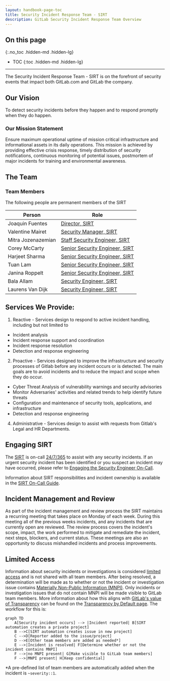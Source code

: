 ```yaml
---
layout: handbook-page-toc
title: Security Incident Response Team - SIRT
description: GitLab Security Incident Response Team Overview 
---
```


## On this page
{:.no_toc .hidden-md .hidden-lg}

- TOC
{:toc .hidden-md .hidden-lg}

----

The Security Incident Response Team - SIRT is on the forefront of security events that impact both GitLab.com and GitLab the company.

## <i class="fas fa-rocket" id="biz-tech-icons"></i> Our Vision

To detect security incidents before they happen and to respond promptly when they do happen. 

### Our Mission Statement

Ensure maximum operational uptime of mission critical infrastructure and informational assets in its daily operations. This mission is achieved by providing effective crisis response, timely distribution of security notifications, continuous monitoring of potential issues, postmortem of major incidents for training and environmental awareness.

## <i class="fas fa-users" id="biz-tech-icons"></i> The Team

### Team Members

The following people are permanent members of the SIRT

<table>
<thead>
<tr>
<th>Person</th>
<th>Role</th>
</tr>
</thead>
<tbody>
<tr>
<td>Joaquin Fuentes</td>
<td><a href="/job-families/engineering/security-incident-response-team/#manager-security-incident-response-team">Director, SIRT</a></td>
</tr>
<tr>
<td>Valentine Mairet</td>
<td><a href="/job-families/engineering/security-incident-response-team/#manager-security-incident-response-team">Security Manager, SIRT</a></td>
</tr>
<tr>
<td>Mitra Jozenazemian</td>
<td><a href="/job-families/engineering/security-incident-response-team/#staff-security-incident-response-team-engineer">Staff Security Engineer, SIRT</a></td>
</tr>
<tr>
<td>Corey McCarty</td>
<td><a href="/job-families/engineering/security-incident-response-team/#senior-security-incident-response-team-engineer">Senior Security Engineer, SIRT</a></td>
</tr>
<tr>
<td>Harjeet Sharma</td>
<td><a href="/job-families/engineering/security-incident-response-team/#senior-security-incident-response-team-engineer">Senior Security Engineer, SIRT</a></td>
</tr>
<tr>
<td>Tuan Lam</td>
<td><a href="/job-families/engineering/security-incident-response-team/#senior-security-incident-response-team-engineer">Senior Security Engineer, SIRT</a></td>
</tr>
<tr>
<td>Janina Roppelt</td>
<td><a href="/job-families/engineering/security-incident-response-team/#senior-security-incident-response-team-engineer">Senior Security Engineer, SIRT</a></td>
</tr>
<tr>
<td>Bala Allam</td>
<td><a href="/job-families/engineering/security-incident-response-team/#security-incident-response-team-engineer-intermediate">Security Engineer, SIRT</a></td>
</tr>
<tr>
<td>Laurens Van Dijk</td>
<td><a href="/job-families/engineering/security-incident-response-team/#security-incident-response-team-engineer-intermediate">Security Engineer, SIRT</a></td>
</tr>
</tbody>
</table>

## <i class="fas fa-stream" id="biz-tech-icons"></i> Services We Provide:
1. Reactive - Services design to respond to active incident handling, including but not limited to 
- Incident analysis 
- Incident response support and coordination 
- Incident response resolution 
- Detection and response engineering
2. Proactive - Services designed to improve the infrastructure  and security  processes of Gitlab before any incident occurs or is detected. The main goals are to avoid incidents and to reduce the impact and scope when they do occur. 
- Cyber Threat Analysis of vulnerability warnings and security advisories
- Monitor Adversaries' activities and related trends to help identify future threats 
- Configuration and maintenance of security tools, applications, and infrastructure
- Detection and response engineering
4. Administrative - Services design to assist with requests from Gitlab's Legal and HR Departments.

## <i class="fas fa-bullseye" id="biz-tech-icons"></i> Engaging SIRT

The [SIRT](/handbook/engineering/security/security-operations/sirt) is on-call [24/7/365](/handbook/on-call/#security-team-on-call-rotation) to assist with any security incidents. If an urgent security incident has been identified or you suspect an incident may have occurred, please refer to [Engaging the Security Engineer On-Call](/handbook/engineering/security/security-operations/sirt/engaging-security-on-call.html).

Information about SIRT responsibilities and incident ownership is available in the [SIRT On-Call Guide](/handbook/engineering/security/secops-oncall.html).

## <i class="fas fa-receipt" id="biz-tech-icons"></i> Incident Management and Review

As part of the incident management and review process the SIRT maintains a recurring meeting that takes place on Monday of each week. During this meeting all of the previous weeks incidents, and any incidents that are currently open are reviewed. The review process covers the incident's scope, impact, the work performed to mitigate and remediate the incident, next steps, blockers, and current status. These meetings are also an opportunity to discuss mishandled incidents and process improvements.

## Limited Access

Information about security incidents or investigations is considered [limited access](https://about.gitlab.com/handbook/communication/confidentiality-levels/#limited-access) and is not shared with all team members. After being resolved, a determination will be made as to whether or not the incident or investigation issue contains [Materially Non-Public Information (MNPI)](https://about.gitlab.com/handbook/product/product-safe-guidance/#materially-non-public-information). Only incidents or investigation issues that do not contain MNPI will be made visible to GitLab team members. More information about how this aligns with [GitLab's value of Transparency](https://about.gitlab.com/handbook/values/#transparency) can be found on the [Transparency by Default page](https://about.gitlab.com/handbook/engineering/security/transparency_by_default.html). The workflow for this is:

```mermaid
graph TD
    A[Security incident occurs] --> |Incident reported| B[SIRT automation creates a private project]
    B -->C[SIRT automation creates issue in new project]
    C -->D[Reporter added to the issue/project]
    D -->E[Other team members are added as needed*]
    E -->|Incident is resolved| F[Determine whether or not the incident contains MNPI]
    F -->|no MNPI present| G[Make visible to GitLab team members]
    F -->|MNPI present| H[Keep confidential]
```

\*A pre-defined list of team members are automatically added when the incident is `~severity::1`.
